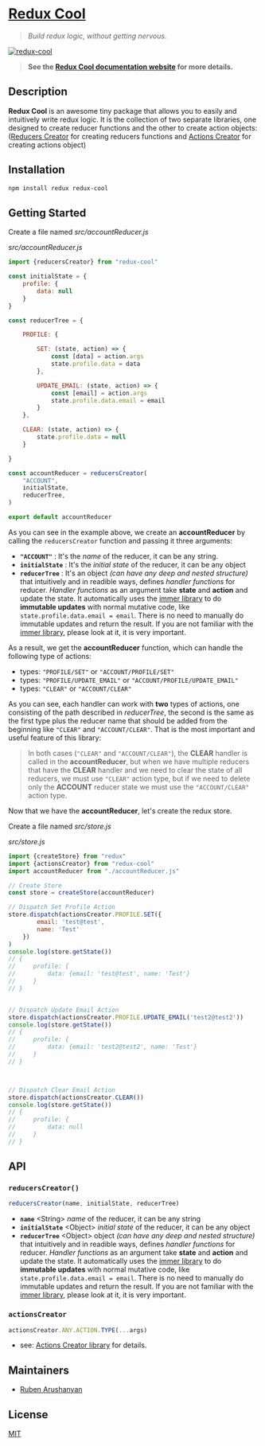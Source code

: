 # [Redux Cool](https://redux-cool.js.org)
> *Build redux logic, without getting nervous.*

[![redux-cool](https://redux-cool.js.org/img/cover-logo.png)](https://redux-cool.js.org)

> **See the [Redux Cool documentation website](https://redux-cool.js.org) for more details.**


## Description

**Redux Cool** is an awesome tiny package that allows you to easily and intuitively write redux logic. It is the collection of two separate libraries, one designed to create reducer functions and the other to create action objects: ([Reducers Creator](https://github.com/Ruben-Arushanyan/reducers-creator) for creating reducers functions and [Actions Creator](https://github.com/Ruben-Arushanyan/actions-creator) for creating actions object)

## Installation

```bash
npm install redux redux-cool
```

## Getting Started

Create a file named *src/accountReducer.js*

*src/accountReducer.js*
```javascript
import {reducersCreator} from "redux-cool"

const initialState = {
    profile: {
        data: null
    }
}

const reducerTree = {

    PROFILE: {

        SET: (state, action) => {
            const [data] = action.args
            state.profile.data = data
        },

        UPDATE_EMAIL: (state, action) => {
            const [email] = action.args
            state.profile.data.email = email
        }
    },

    CLEAR: (state, action) => {
        state.profile.data = null
    }

}

const accountReducer = reducersCreator(
    "ACCOUNT",
    initialState,
    reducerTree,
)

export default accountReducer

```
As you can see in the example above, we create an **accountReducer** by calling the `reducersCreator` function and passing it three arguments:

- **`"ACCOUNT"`** : It's the *name* of the reducer, it can be any string.
- **`initialState`** : It's the *initial state* of the reducer, it can be any object
- **`reducerTree`** : It's an object *(can have any deep and nested structure)* that intuitively and in readible ways, defines *handler functions* for reducer. *Handler functions* as an argument take **state** and **action** and update the state. It automatically uses the [immer library](https://immerjs.github.io/immer/) to do **immutable updates** with normal mutative code, like `state.profile.data.email = email`. There is no need to manually do immutable updates and return the result. If you are not familiar with the [immer library](https://immerjs.github.io/immer/), please look at it, it is very important.

As a result, we get the **accountReducer** function, which can handle the following type of actions:
- types: `"PROFILE/SET"` or `"ACCOUNT/PROFILE/SET"`
- types: `"PROFILE/UPDATE_EMAIL"` or `"ACCOUNT/PROFILE/UPDATE_EMAIL"`
- types: `"CLEAR"` or `"ACCOUNT/CLEAR"`

As you can see, each handler can work with **two** types of actions, one consisting of the path described in *reducerTree*, the second is the same as the first type plus the reducer name that should be added from the beginning like `"CLEAR"` and `"ACCOUNT/CLEAR"`. That is the most important and useful feature of this library:

>In both cases (`"CLEAR"` and `"ACCOUNT/CLEAR"`), the **CLEAR** handler is called in the         **accountReducer**, but when we have multiple reducers that have the **CLEAR** handler and we need to clear the state of all reducers, we must use `"CLEAR"` action type, but if we need to delete only the **ACCOUNT** reducer state we must use the `"ACCOUNT/CLEAR"` action type.


Now that we have the **accountReducer**, let's create the redux store.

Create a file named *src/store.js*

*src/store.js*
```javascript
import {createStore} from "redux"
import {actionsCreator} from "redux-cool"
import accountReducer from "./accountReducer.js"

// Create Store
const store = createStore(accountReducer)

// Dispatch Set Profile Action
store.dispatch(actionsCreator.PROFILE.SET({
        email: 'test@test',
        name: 'Test'
    })
)
console.log(store.getState())
// {
//     profile: {
//         data: {email: 'test@test', name: 'Test'}
//     }
// }


// Dispatch Update Email Action
store.dispatch(actionsCreator.PROFILE.UPDATE_EMAIL('test2@test2'))
console.log(store.getState())
// {
//     profile: {
//         data: {email: 'test2@test2', name: 'Test'}
//     }
// }



// Dispatch Clear Email Action
store.dispatch(actionsCreator.CLEAR())
console.log(store.getState())
// {
//     profile: {
//         data: null
//     }
// }

```


## API

### `reducersCreator()`
```javascript
reducersCreator(name, initialState, reducerTree)
```

- **`name`** <String\> *name* of the reducer, it can be any string
- **`initialState`** <Object\> *initial state* of the reducer, it can be any object
- **`reducerTree`** <Object\> object *(can have any deep and nested structure)* that intuitively and in readible ways, defines *handler functions* for reducer. *Handler functions* as an argument take **state** and **action** and update the state. It automatically uses the [immer library](https://immerjs.github.io/immer/) to do **immutable updates** with normal mutative code, like `state.profile.data.email = email`. There is no need to manually do immutable updates and return the result. If you are not familiar with the [immer library](https://immerjs.github.io/immer/), please look at it, it is very important.

### `actionsCreator`

```javascript
actionsCreator.ANY.ACTION.TYPE(...args)
```
- see: [Actions Creator library](https://github.com/Ruben-Arushanyan/actions-creator)  for details.

## Maintainers

- [Ruben Arushanyan](https://github.com/ruben-arushanyan)

## License

[MIT](https://github.com/Redux-Cool/redux-cool/blob/master/LICENSE)
